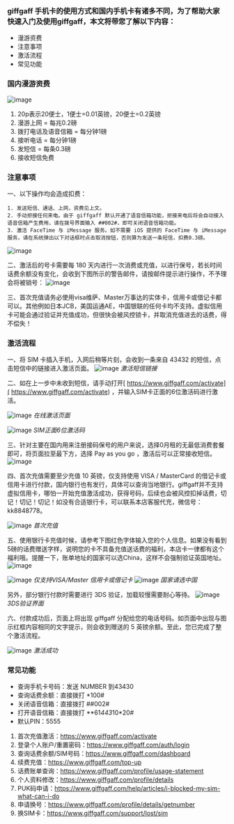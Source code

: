 ### giffgaff 手机卡的使用方式和国内手机卡有诸多不同，为了帮助大家快速入门及使用giffgaff，本文将带您了解以下内容：

- 漫游资费
- 注意事项
- 激活流程
- 常见功能
 
### 国内漫游资费
![image](https://img.freesim.cc/ggimg/88e54138-c5c9-4ae2-8fd7-11fdd413c7eb.png)

1. 20p表示20便士，1便士=0.01英镑，20便士=0.2英镑
2. 漫游上网 = 每兆0.2磅
3. 拨打电话及语音信箱 = 每分钟1磅
4. 接听电话 = 每分钟1磅
5. 发短信 = 每条0.3磅
6. 接收短信免费

### 注意事项
一、以下操作均会造成扣费：

    1. 发送短信、通话、上网，资费见上文。
    2. 手动拒接任何来电。由于 giffgaff 默认开通了语音信箱功能，拒接来电后将会自动接入语音信箱产生费用，请在拨号界面输入 ##002#，即可关闭语音信箱功能。
    3. 激活 FaceTime 与 iMessage 服务。如不需要 iOS 提供的 FaceTime 与 iMessage 服务，请在系统弹出以下对话框时点击取消按钮，否则算为发送一条短信，扣费0.3磅。
![image](https://img.freesim.cc/ggimg/98a848b2-7cb1-49f9-bc2e-5a70045c451a.png)


二、激活后的号卡需要每 180 天内进行一次消费或充值，以进行保号，若长时间话费余额没有变化，会收到下图所示的警告邮件，请按邮件提示进行操作，不予理会将被销号：
![image](https://img.freesim.cc/ggimg/3217ee2e-42d9-4a18-86fc-21d240a52797.png)


三、首次充值请务必使用visa维萨、Master万事达的实体卡，信用卡或借记卡都可以。其他例如日本JCB，美国运通AE，中国银联的任何卡均不支持。虚拟信用卡可能会通过验证并充值成功，但很快会被风控锁卡，并取消充值进去的话费，得不偿失！



### 激活流程
一、将 SIM 卡插入手机，入网后稍等片刻，会收到一条来自 43432 的短信，点击短信中的链接进入激活页面。
![image](https://img.freesim.cc/ggimg/9a6a1b88-b459-4eb3-bd73-2cc1747360e8.png)
_激活短信链接_


二、如在上一步中未收到短信，请手动打开[ https://www.giffgaff.com/activate]( https://www.giffgaff.com/activate) ，并输入SIM卡正面的6位激活码进行激活。

![image](https://img.freesim.cc/ggimg/514b8926-a78e-4e1b-9c70-870956db3f90.png)
_在线激活页面_

![image](https://img.freesim.cc/ggimg/d42eda6c-2af4-4ce5-92f0-43505070bea6.png)
_SIM正面6位激活码_


三、针对主要在国内用来注册接码保号的用户来说，选择0月租的无最低消费套餐即可，将页面拉至最下方，选择 Pay as you go ，激活后可以正常接收短信。
![image](https://img.freesim.cc/ggimg/6e33ca04-3f59-4121-a23b-1a308739b64d.png)


四、首次充值需要至少充值 10 英镑，仅支持使用 VISA / MasterCard 的借记卡或信用卡进行付款，国内银行也有发行，具体可以查询当地银行。giffgaff并不支持虚拟信用卡，哪怕一开始充值激活成功，获得号码，后续也会被风控扣掉话费，切记！切记！切记！如没有合适银行卡，可以联系本店客服代充，微信号：kk8848778。

![image](https://img.freesim.cc/ggimg/8040cf46-8ce9-4616-83e7-6605496b5fcf.png)
_首次充值_


五、使用银行卡充值时候，请参考下图红色字体输入您的个人信息。如果没有看到5磅的话费赠送字样，说明您的卡不具备充值送话费的福利，本店卡一律都有这个福利哦。提醒一下，账单地址的国家可以选China，这样不会强制验证英国地址。
![image](https://img.freesim.cc/ggimg/cf3fc5d0-98ad-44ae-a07a-d3526fe0e264.png)

![image](https://img.freesim.cc/ggimg/edf19c07-fc63-4a1e-ac04-f9e71e75fc55.png)
_仅支持VISA/Master 信用卡或借记卡_
![image](https://img.freesim.cc/ggimg/2b77f383-9d1f-4b90-83cb-728b4b825110.png)
_国家请选中国_

另外，部分银行付款时需要进行 3DS 验证，加载较慢需要耐心等待。
![image](https://img.freesim.cc/ggimg/aa5538ed-c750-4354-a1e2-ce00db2e6384.png)
_3DS验证界面_


六、付款成功后，页面上将出现 giffgaff 分配给您的电话号码。如页面中出现与图示红框内容相同的文字提示，则会收到赠送的 5 英镑余额。至此，您已完成了整个激活流程。

![image](https://img.freesim.cc/ggimg/f5485853-cbd2-4e77-beff-ff603024e6a4.png)
_激活成功_


### 常见功能

- 查询手机卡号码：发送 NUMBER 到43430
- 查询话费余额：直接拨打 *100#
- 关闭语音信箱：直接拨打 ##002#
- 打开语音信箱：直接拨打 **61*443*10*20#
- 默认PIN：5555



1. 首次充值激活：https://www.giffgaff.com/activate
2. 登录个人账户/重置密码：https://www.giffgaff.com/auth/login
3. 查询话费余额/SIM号码：https://www.giffgaff.com/dashboard
4. 续费充值：https://www.giffgaff.com/top-up
5. 话费账单查询：https://www.giffgaff.com/profile/usage-statement
6. 个人资料修改：https://www.giffgaff.com/profile/details
7. PUK码申请：https://www.giffgaff.com/help/articles/i-blocked-my-sim-what-can-i-do
8. 申请换号：https://www.giffgaff.com/profile/details/getnumber 
9. 换SIM卡：https://www.giffgaff.com/support/lost/sim



